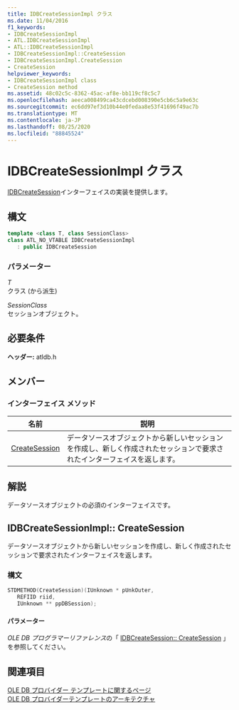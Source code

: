 ```yaml
---
title: IDBCreateSessionImpl クラス
ms.date: 11/04/2016
f1_keywords:
- IDBCreateSessionImpl
- ATL.IDBCreateSessionImpl
- ATL::IDBCreateSessionImpl
- IDBCreateSessionImpl::CreateSession
- IDBCreateSessionImpl.CreateSession
- CreateSession
helpviewer_keywords:
- IDBCreateSessionImpl class
- CreateSession method
ms.assetid: 48c02c5c-8362-45ac-af8e-bb119cf8c5c7
ms.openlocfilehash: aeeca008499ca43cdcebd008390e5cb6c5a9e63c
ms.sourcegitcommit: ec6dd97ef3d10b44e0fedaa8e53f41696f49ac7b
ms.translationtype: MT
ms.contentlocale: ja-JP
ms.lasthandoff: 08/25/2020
ms.locfileid: "88845524"
---
```

# <a name="idbcreatesessionimpl-class"></a>IDBCreateSessionImpl クラス

[IDBCreateSession](/previous-versions/windows/desktop/ms724076(v=vs.85))インターフェイスの実装を提供します。

## <a name="syntax"></a>構文

```cpp
template <class T, class SessionClass>
class ATL_NO_VTABLE IDBCreateSessionImpl
   : public IDBCreateSession
```

### <a name="parameters"></a>パラメーター

*T*<br/>
クラス (から派生)

*SessionClass*<br/>
セッションオブジェクト。

## <a name="requirements"></a>必要条件

**ヘッダー:** atldb.h

## <a name="members"></a>メンバー

### <a name="interface-methods"></a>インターフェイス メソッド

| 名前 | 説明 |
|-|-|
|[CreateSession](#createsession)|データソースオブジェクトから新しいセッションを作成し、新しく作成されたセッションで要求されたインターフェイスを返します。|

## <a name="remarks"></a>解説

データソースオブジェクトの必須のインターフェイスです。

## <a name="idbcreatesessionimplcreatesession"></a><a name="createsession"></a> IDBCreateSessionImpl:: CreateSession

データソースオブジェクトから新しいセッションを作成し、新しく作成されたセッションで要求されたインターフェイスを返します。

### <a name="syntax"></a>構文

```cpp
STDMETHOD(CreateSession)(IUnknown * pUnkOuter,
   REFIID riid,
   IUnknown ** ppDBSession);
```

#### <a name="parameters"></a>パラメーター

*OLE DB プログラマーリファレンス*の「 [IDBCreateSession:: CreateSession](/previous-versions/windows/desktop/ms714942(v=vs.85)) 」を参照してください。

## <a name="see-also"></a>関連項目

[OLE DB プロバイダー テンプレートに関するページ](../../data/oledb/ole-db-provider-templates-cpp.md)<br/>
[OLE DB プロバイダーテンプレートのアーキテクチャ](../../data/oledb/ole-db-provider-template-architecture.md)

